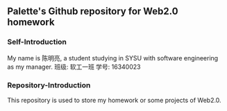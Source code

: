 ## Palette's Github repository for Web2.0 homework

### Self-Introduction

My name is 陈明亮, a student studying in SYSU with software engineering as my manager.
班级: 软工一班
学号: 16340023

### Repository-Introduction

This repository is used to store my homework or some projects of Web2.0.
